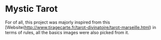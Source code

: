 # Mystic Tarot

For of all, this project was majorly inspired from this [Website(http://www.tiragecarte.fr/tarot-divinatoire/tarot-marseille.html) in terms of rules, all the basics images were also picked from it. 

